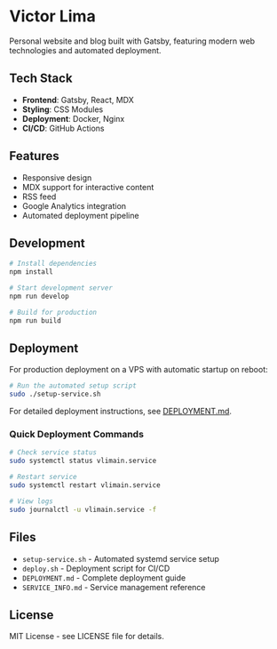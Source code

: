 # Victor Lima

Personal website and blog built with Gatsby, featuring modern web technologies and automated deployment.

## Tech Stack

- **Frontend**: Gatsby, React, MDX
- **Styling**: CSS Modules
- **Deployment**: Docker, Nginx
- **CI/CD**: GitHub Actions

## Features

- Responsive design
- MDX support for interactive content
- RSS feed
- Google Analytics integration
- Automated deployment pipeline

## Development

```bash
# Install dependencies
npm install

# Start development server
npm run develop

# Build for production
npm run build
```

## Deployment

For production deployment on a VPS with automatic startup on reboot:

```bash
# Run the automated setup script
sudo ./setup-service.sh
```

For detailed deployment instructions, see [DEPLOYMENT.md](DEPLOYMENT.md).

### Quick Deployment Commands

```bash
# Check service status
sudo systemctl status vlimain.service

# Restart service
sudo systemctl restart vlimain.service

# View logs
sudo journalctl -u vlimain.service -f
```

## Files

- `setup-service.sh` - Automated systemd service setup
- `deploy.sh` - Deployment script for CI/CD
- `DEPLOYMENT.md` - Complete deployment guide
- `SERVICE_INFO.md` - Service management reference

## License

MIT License - see LICENSE file for details.
